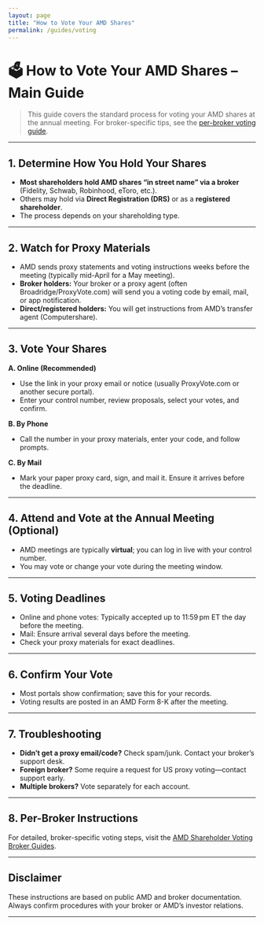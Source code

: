```yaml
---
layout: page
title: "How to Vote Your AMD Shares"
permalink: /guides/voting
---
```



# 🗳️ How to Vote Your AMD Shares – Main Guide

> This guide covers the standard process for voting your AMD shares at the annual meeting. For broker-specific tips, see the [per-broker voting guide](per-broker-voting.html).

---

## 1. Determine How You Hold Your Shares

* **Most shareholders hold AMD shares “in street name” via a broker** (Fidelity, Schwab, Robinhood, eToro, etc.).
* Others may hold via **Direct Registration (DRS)** or as a **registered shareholder**.
* The process depends on your shareholding type.

---

## 2. Watch for Proxy Materials

* AMD sends proxy statements and voting instructions weeks before the meeting (typically mid-April for a May meeting).
* **Broker holders:** Your broker or a proxy agent (often Broadridge/ProxyVote.com) will send you a voting code by email, mail, or app notification.
* **Direct/registered holders:** You will get instructions from AMD’s transfer agent (Computershare).

---

## 3. Vote Your Shares

**A. Online (Recommended)**

* Use the link in your proxy email or notice (usually ProxyVote.com or another secure portal).
* Enter your control number, review proposals, select your votes, and confirm.

**B. By Phone**

* Call the number in your proxy materials, enter your code, and follow prompts.

**C. By Mail**

* Mark your paper proxy card, sign, and mail it. Ensure it arrives before the deadline.

---

## 4. Attend and Vote at the Annual Meeting (Optional)

* AMD meetings are typically **virtual**; you can log in live with your control number.
* You may vote or change your vote during the meeting window.

---

## 5. Voting Deadlines

* Online and phone votes: Typically accepted up to 11:59 pm ET the day before the meeting.
* Mail: Ensure arrival several days before the meeting.
* Check your proxy materials for exact deadlines.

---

## 6. Confirm Your Vote

* Most portals show confirmation; save this for your records.
* Voting results are posted in an AMD Form 8-K after the meeting.

---

## 7. Troubleshooting

* **Didn’t get a proxy email/code?** Check spam/junk. Contact your broker’s support desk.
* **Foreign broker?** Some require a request for US proxy voting—contact support early.
* **Multiple brokers?** Vote separately for each account.

---

## 8. Per-Broker Instructions

For detailed, broker-specific voting steps, visit the [AMD Shareholder Voting Broker Guides](amd_shareholder_voting_broker_guides.md).

---

## Disclaimer

These instructions are based on public AMD and broker documentation. Always confirm procedures with your broker or AMD’s investor relations.

---
